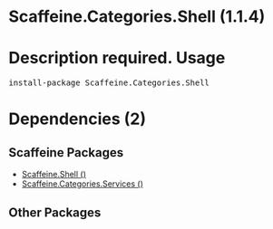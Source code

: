 ﻿Scaffeine.Categories.Shell (1.1.4)
======
Description required.
Usage
======
<pre>install-package Scaffeine.Categories.Shell</pre>
Dependencies (2)
=====

Scaffeine Packages
------
* [Scaffeine.Shell ()](https://github.com/wcpro/Scaffeine/tree/master/src/Scaffeine.Shell)
* [Scaffeine.Categories.Services ()](https://github.com/wcpro/Scaffeine/tree/master/src/Scaffeine.Categories.Services)

Other Packages
------
